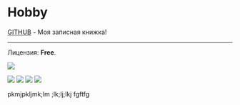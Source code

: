 # Hobby
[GITHUB](https://github.com) - Моя записная книжка!

<hr>

Лицензия: **Free**.

![](https://github.com/drilnet/blender3d-disabled-person/blob/master/UA.png)

![](https://github.com/drilnet/blender3d-disabled-person/blob/master/Disabled%20Person%20(100%20frames)%2015%25%2C%20optimization.gif)
![](https://github.com/drilnet/blender3d-disabled-person/blob/master/Disabled%20Person%20(100%20frames)%2020%25%2C%20optimization.gif)
![](https://github.com/drilnet/blender3d-disabled-person/blob/master/Disabled%20Person%20(100%20frames)%2025%25%2C%20optimization.gif)
![](https://github.com/drilnet/blender3d-disabled-person/blob/master/Disabled%20Person%20(100%20frames)%2030%25%2C%20optimization.gif)


pkmjpkljmk;lm
;lk;lj;lkj
fgftfg
